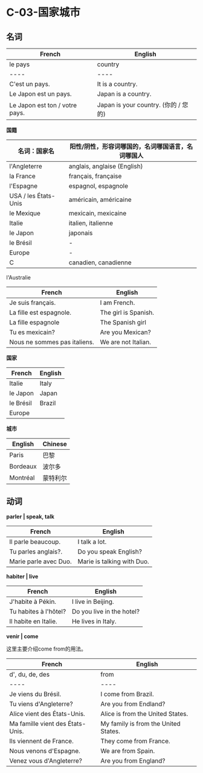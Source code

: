 ﻿# C-03-国家城市

## 名词

French | English
---- | ----
le pays | country
---- | ----
C'est un pays. | It is a country.
Le Japon est un pays. | Japan is a country.
Le Japon est ton / votre pays. | Japan is your country. (你的 / 您的)

**国籍**

名词：国家名 | 阳性/阴性，形容词哪国的，名词哪国语言，名词哪国人
---- | ----
l'Angleterre | anglais, anglaise (English)
la France | français, française
l'Espagne | espagnol, espagnole
USA / les États-Unis | américain, américaine
le Mexique | mexicain, mexicaine
Italie | italien, italienne
le Japon | japonais
le Brésil | -
Europe | -
C | canadien, canadienne
l'Australie


French | English
---- | ----
Je suis français. | I am French.
La fille est espagnole. | The girl is Spanish.
La fille espagnole | The Spanish girl
Tu es mexicain? | Are you Mexican?
Nous ne sommes pas italiens. | We are not Italian.

**国家**

French | English
---- | ----
Italie | Italy
le Japon | Japan
le Brésil | Brazil
Europe | 

**城市**

English | Chinese
---- | ----
Paris | 巴黎
Bordeaux | 波尔多
Montréal | 蒙特利尔

## 动词

**parler | speak, talk**

French | English
---- | ----
Il parle beaucoup. | I talk a lot.
Tu parles anglais?. | Do you speak English?
Marie parle avec Duo. | Marie is talking with Duo.

**habiter | live**

French | English
---- | ----
J'habite à Pékin. | I live in Beijing.
Tu habites à l'hôtel? | Do you live in the hotel?
Il habite en Italie. | He lives in Italy.

**venir | come**

这里主要介绍come from的用法。

French | English
---- | ----
d', du, de, des | from
---- | ----
Je viens du Brésil. | I come from Brazil.
Tu viens d'Angleterre? | Are you from Endland?
Alice vient des États-Unis. | Alice is from the United States.
Ma famille vient des États-Unis. | My family is from the United States.
Ils viennent de France. | They come from France.
Nous venons d'Espagne. | We are from Spain.
Venez vous d'Angleterre? | Are you from England?
